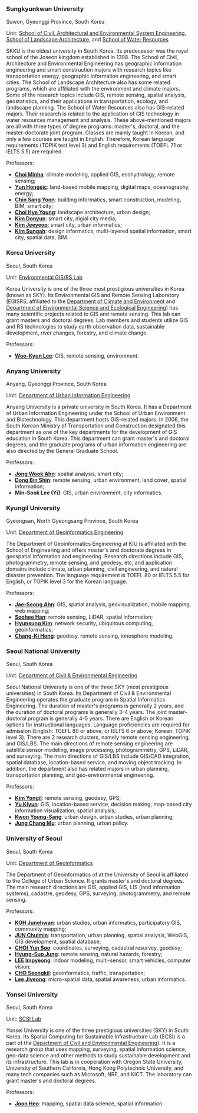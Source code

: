 ### Sungkyunkwan University

Suwon, Gyeonggi Province, South Korea

Unit: [School of Civil, Architectural and Environmental System Engineering](https://enc.skku.edu/eng_enc/programs/departments/civil_intro.do#N), [School of Landscape Architecture](https://enc.skku.edu/eng_enc/programs/departments/lands_intro.do#N), and [School of Water Resources](https://enc.skku.edu/eng_enc/programs/departments/water_intro.do)

SKKU is the oldest university in South Korea. Its predecessor was the royal school of the Joseon kingdom established in 1398. The School of Civil, Architecture and Environmental Engineering has geographic information engineering and smart construction majors with research topics like transportation energy, geographic information engineering, and smart cities. The School of Landscape Architecture also has some related programs, which are affiliated with the environment and climate majors. Some of the research topics include GIS, remote sensing, spatial analysis, geostatistics, and their applications in transportation, ecology, and landscape planning. The School of Water Resources also has GIS-related majors. Their research is related to the application of GIS technology in water resources management and analysis. These above-mentioned majors are all with three types of degree programs: master's, doctoral, and the master-doctorate joint program. Classes are mainly taught in Korean, and only a few courses are taught in English. Therefore, Korean language requirements (TOPIK test level 3) and English requirements (TOEFL 71 or IELTS 5.5) are required.

Professors:
- **[Choi Minha](http://ersl.skku.edu/sub02/sub01.php)**: climate modeling, applied GIS, ecohydrology, remote sensing;
- **[Yun Hongsic](https://enc.skku.edu/eng_enc/intro/faculty_construction.do?mode=view&perId=LZStrHYYxHMBEBMAYE0DSBJAGgBQLYEEAqxsBqAZwHdhwBeSoA%20&)**: land-based mobile mapping, digital maps, oceanography, energy;
- **[Chin Sang Yoon](https://enc.skku.edu/eng_enc/intro/faculty_construction.do?mode=view&perId=LZStrMIdQsgnAFg1AEgaQKxgCYHMAsAmVxUAiAUgQEYDuAvJUA%20&)**: building informatics, smart construction, modeling, BIM, smart city;
- **[Choi Hye Young](https://choihyeyoung.wixsite.com/laud)**: landscape architecture, urban design;
- **[Kim Donyun](http://web.skku.edu/~dnkim/)**: smart city, digial city media;
- **[Kim Jeeyeop](https://enc.skku.edu/eng_enc/intro/faculty_arch.do?mode=view&perId=LZStrJoFw9g7AXgTgJgdQMIFMCeBWAygKwFLBoDSAcgHYAcA5gLw1A%20&)**: smart city, urban informatics;
- **[Kim Sungah](http://desinfo.skku.edu/)**: design informatics, multi-layered spatial information, smart city, spatial data, BIM.

### Korea University

Seoul, South Korea

Unit: [Environmental GIS/RS Lab](https://www.egisrs.org/)

Korea University is one of the three most prestigious universities in Korea (known as SKY). Its Environmental GIS and Remote Sensing Laboratory (EGISRS, affiliated to the [Department of Climate and Environment](https://kupa.korea.ac.kr/gsles_en/master/subject07.do ) and [Department of Environmental Science and Ecological Engineering](https://eco.korea.ac.kr/)) has many scientific projects related to GIS and remote sensing. This lab can grant masters and doctoral degrees. Lab members and students utilize GIS and RS technologies to study earth observation data, sustainable development, river changes, forestry, and climate change.

Professors:
- **[Woo-Kyun Lee](http://egis.korea.ac.kr/introduction/profile)**: GIS, remote sensing, environment.

### Anyang University

Anyang, Gyeonggi Province, South Korea

Unit: [Department of Urban Information Engineering](http://www.anyang.ac.kr/urban/contents/contents.do?ciIdx=522&menuId=847)

Anyang University is a private university in South Korea. It has a Department of Urban Information Engineering under the School of Urban Environment and Biotechnology. This department hosts GIS-related majors. In 2006, the South Korean Ministry of Transportation and Construction designated this department as one of the key departments for the development of GIS education in South Korea. This department can grant master's and doctoral degrees, and the graduate programs of urban information engineering are also directed by the General Graduate School.

Professors:
- **[Jong Wook Ahn](https://www.researchgate.net/profile/Jong_Ahn2)**: spatial analysis, smart city;
- **[Dong Bin Shin](https://www.researchgate.net/profile/Dong_Shin17)**: remote sensing, urban environment, land cover, spatial information;
- **Min-Sook Lee (Yi)**: GIS, urban environment, city informatics.

### Kyungil University

Gyeongsan, North Gyeongsang Province, South Korea

Unit: [Department of Geoinformatics Engineering](http://geosat.kiu.ac.kr/)

The Department of Geoinformatics Engineering at KIU is affiliated with the School of Engineering and offers master's and doctorate degrees in geospatial information and engineering. Research directions include GIS, photogrammetry, remote sensing, and geodesy, etc, and application domains include climate, urban planning, civil engineering, and natural disaster prevention. The language requirement is TOEFL 80 or IELTS 5.5 for English, or TOPIK level 3 for the Korean language.

Professors:
- **[Jae-Seong Ahn](https://www.researchgate.net/profile/Jae_Seong_Ahn)**: GIS, spatial analysis, geovisualization, mobile mapping, web mapping;
- **[Soohee Han](https://scholar.google.com/citations?user=jVgm_LgAAAAJ&hl=th)**: remote sensing, LiDAR, spatial information;
- **[Hyunsung Kim](http://ce.kiu.ac.kr/~hskim)**: network security, ubiquitous computing, geoinformatics;
- **[Chang-Ki Hong](https://www.kiu.ac.kr/~subhome/HOME/geosat/sub/sub.htm?nav_code=geo1310798036)**: geodesy, remote sensing, ionosphere modeling.




### Seoul National University

Seoul, South Korea

Unit: [Department of Civil & Environmental Engineering](https://cee.snu.ac.kr/english/index.php)

Seoul National University is one of the three SKY (most prestigious universities) in South Korea. Its Department of Civil & Environmental Engineering operates the graduate program in Spatial Informatics Engineering. The duration of master's programs is generally 2 years, and the duration of doctoral programs is generally 3-4 years. The joint master-doctoral program is generally 4-5 years. There are English or Korean options for instructional languages. Language proficiencies are required for admission (English: TOEFL 80 or above, or IELTS 6 or above; Korean: TOPIK level 3). There are 2 research clusters, namely remote sensing engineering, and GIS/LBS. The main directions of remote sensing engineering are satellite sensor modeling, image processing, photogrammetry, GPS, LiDAR, and surveying. The main directions of GIS/LBS include GIS/CAD integration, spatial database, location-based service, and moving object tracking. In addition, the department also has related majors in urban planning, transportation planning, and geo-environmental engineering.

Professors:
- **[Kim Yongil](http://spins.snu.ac.kr/)**: remote sensing, geodesy, GPS;
- **[Yu Kiyun](http://gislbs.net/)**: GIS, location-based service, decision making, map-based city information visualization, spatial analysis;
- **[Kwon Young-Sang](http://udl.snu.ac.kr/)**: urban design, urban studies, urban planning;
- **[Jung Chang Mu](http://uplab.snu.ac.kr/)**: urban planning, urban policy.

### University of Seoul

Seoul, South Korea

Unit: [Department of Geoinformatics](https://www.uos.ac.kr/en/academics/colleges/cuscience/geolnformatics/introduction.do?epTicket=LOG)

The Department of Geoinformatics of at the University of Seoul is affiliated to the College of Urban Science. It grants master's and doctoral degrees. The main research directions are GIS, applied GIS, LIS (land information systems), cadastre, geodesy, GPS, surveying, photogrammetry, and remote sensing.

Professors:
- **[KOH Junehwan](https://www.uos.ac.kr/en/professor/view.do?proseq=114&code=20100&pageIndex=1&epTicket=LOG)**: urban studies, urban informatics, participatory GIS, community mapping;
- **[JUN Chulmin](https://www.uos.ac.kr/en/professor/view.do?proseq=420&code=20100&pageIndex=1&epTicket=LOG)**: transportation, urban planning, spatial analysis, WebGIS, GIS development, spatial database;
- **[CHOI Yun Soo](https://www.uos.ac.kr/en/professor/view.do?proseq=67&code=20100&pageIndex=1&epTicket=LOG)**: coordinates, surveying, cadastral resurvey, geodesy;
- **[Hyung-Sup Jung](https://www.uos.ac.kr/en/professor/view.do?proseq=65&code=20100&pageIndex=1&epTicket=LOG)**: remote sensing, natural hazards, forestry;
- **[LEE Impyeong](https://www.uos.ac.kr/en/professor/view.do?proseq=62&code=20100&pageIndex=1&epTicket=LOG)**: indoor modeling, multi-sensor, smart vehicles, computer vision;
- **[CHO Seongkil](https://www.uos.ac.kr/en/professor/view.do?proseq=66&code=20100&pageIndex=1&epTicket=LOG)**: geoinformatics, traffic, transportation;
- **[Lee Jiyeong](https://www.uos.ac.kr/en/professor/view.do?proseq=64&code=20100&pageIndex=1&epTicket=LOG)**: micro-spatial data, spatial awareness, urban informatics.

### Yonsei University

Seoul, South Korea

Unit: [SCSI Lab](http://scsi.yonsei.ac.kr/)

Yonsei University is one of the three prestigious universities (SKY) in South Korea. Its Spatial Computing for Sustainable Infrastructure Lab (SCSI) is a part of the [Department of Civil and Environmental Engineering](https://civil.yonsei.ac.kr/default.asp?lang=e)). It is a research group that uses mapping, surveying, spatial information science, geo-data science and other methods to study sustainable development and its infrastructure. This lab is in cooperation with Oregon State University, University of Southern California, Hong Kong Polytechnic University, and many tech companies such as Microsoft, NRF, and KICT. The laboratory can grant master's and doctoral degrees.

Professors:
- **[Joon Heo](http://scsi.yonsei.ac.kr/professor.html)**: mapping, spatial data science, spatial information.
